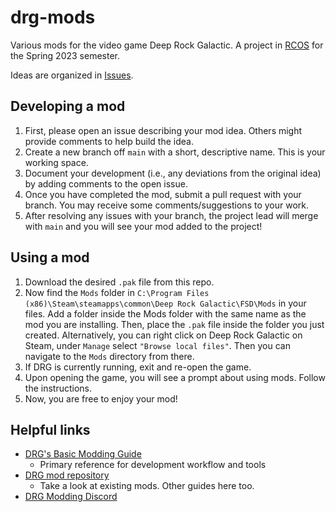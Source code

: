 # drg-mods
Various mods for the video game Deep Rock Galactic. A project in [RCOS](https://github.com/rcos) for the Spring 2023 semester. 

Ideas are organized in [Issues](https://github.com/Patch4747/drg-mods/issues). 

## Developing a mod
1. First, please open an issue describing your mod idea. Others might provide comments to help build the idea. 
2. Create a new branch off `main` with a short, descriptive name. This is your working space. 
3. Document your development (i.e., any deviations from the original idea) by adding comments to the open issue.
4. Once you have completed the mod, submit a pull request with your branch. You may receive some comments/suggestions to your work. 
5. After resolving any issues with your branch, the project lead will merge with `main` and you will see your mod added to the project! 

## Using a mod
1. Download the desired `.pak` file from this repo. 
2. Now find the `Mods` folder in `C:\Program Files (x86)\Steam\steamapps\common\Deep Rock Galactic\FSD\Mods` in your files. Add a folder inside the Mods folder with the same name as the mod you are installing. Then, place the `.pak` file inside the folder you just created. Alternatively, you can right click on Deep Rock Galactic on Steam, under `Manage` select `"Browse local files"`. Then you can navigate to the `Mods` directory from there.
3. If DRG is currently running, exit and re-open the game.
4. Upon opening the game, you will see a prompt about using mods. Follow the instructions.
5. Now, you are free to enjoy your mod!

## Helpful links
* [DRG's Basic Modding Guide](https://mod.io/g/drg/r/drg-basic-modding-guide)
    * Primary reference for development workflow and tools
* [DRG mod repository](https://mod.io/g/drg)
    * Take a look at existing mods. Other guides here too.
* [DRG Modding Discord](https://discord.gg/zQMKGTStfa)